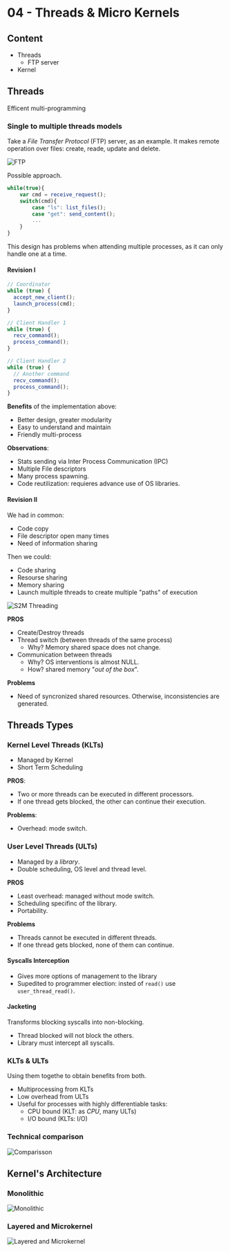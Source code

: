 # 04 - Threads & Micro Kernels

## Content

- Threads
  - FTP server
- Kernel

## Threads

Efficent multi-programming

### Single to multiple threads models

Take a _File Transfer Protocol_ (FTP) server, as an example. It makes remote operation over files: create, reade, update and delete.

![FTP](images/ftp_server.png)

Possible approach.

```js
while(true){
    var cmd = receive_request();
    switch(cmd){
        case "ls": list_files();
        case "get": send_content();
        ...
    }
}
```

This design has problems when attending multiple processes, as it can only handle one at a time.

#### Revision I

```js
// Coordinator
while (true) {
  accept_new_client();
  launch_process(cmd);
}

// Client Handler 1
while (true) {
  recv_command();
  process_command();
}

// Client Handler 2
while (true) {
  // Another command
  recv_command();
  process_command();
}
```

**Benefits** of the implementation above:

- Better design, greater modularity
- Easy to understand and maintain
- Friendly multi-process

**Observations**:

- Stats sending via Inter Process Communication (IPC)
- Multiple File descriptors
- Many process spawning.
- Code reutilization: requieres advance use of OS libraries.

#### Revision II

We had in common:

- Code copy
- File descriptor open many times
- Need of information sharing

Then we could:

- Code sharing
- Resourse sharing
- Memory sharing
- Launch multiple threads to create multiple "paths" of execution

![S2M Threading](images/single_to_multi.png)

**PROS**

- Create/Destroy threads
- Thread switch (between threads of the same process)
  - Why? Memory shared space does not change.
- Communication between threads
  - Why? OS interventions is almost NULL.
  - How? shared memory "_out of the box_".

**Problems**

- Need of syncronized shared resources. Otherwise, inconsistencies are generated.

## Threads Types

### Kernel Level Threads (KLTs)

- Managed by Kernel
- Short Term Scheduling

**PROS**:

- Two or more threads can be executed in different processors.
- If one thread gets blocked, the other can continue their execution.

**Problems**:

- Overhead: mode switch.

### User Level Threads (ULTs)

- Managed by a _library_.
- Double scheduling, OS level and thread level.

**PROS**

- Least overhead: managed without mode switch.
- Scheduling specifinc of the library.
- Portability.

**Problems**

- Threads cannot be executed in different threads.
- If one thread gets blocked, none of them can continue.

#### Syscalls Interception

- Gives more options of management to the library
- Supedited to programmer election: insted of `read()` use `user_thread_read()`.

#### Jacketing

Transforms blocking syscalls into non-blocking.

- Thread blocked will not block the others.
- Library must intercept all syscalls.

### KLTs & ULTs

Using them togethe to obtain benefits from both.

- Multiprocessing from KLTs
- Low overhead from ULTs
- Useful for processes with highly differentiable tasks:
  - CPU bound (KLT: as _CPU_, many ULTs)
  - I/O bound (KLTs: I/O)

### Technical comparison

![Comparisson](images/threads.png)

## Kernel's Architecture

### Monolithic

![Monolithic](images/monolithic_kernel.png)

### Layered and Microkernel

![Layered and Microkernel](images/microkernel.png)
